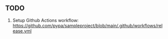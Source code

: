 ## TODO
1. Setup Github Actions workflow:
https://github.com/pypa/sampleproject/blob/main/.github/workflows/release.yml
